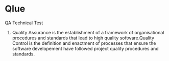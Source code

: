 # Qlue
QA Technical Test
1. Quality Assurance is the establishment of a framework of organisational procedures and standards that lead to high quality software.Quality Control is the definition and enactment of processes that ensure the software developement have followed project quality procedures and standards. 

